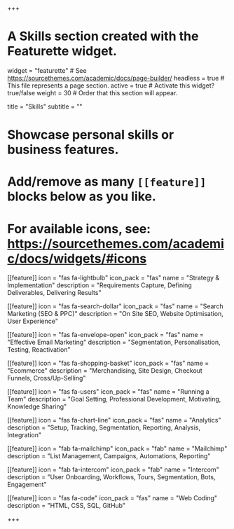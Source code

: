 +++
# A Skills section created with the Featurette widget.
widget = "featurette"  # See https://sourcethemes.com/academic/docs/page-builder/
headless = true  # This file represents a page section.
active = true  # Activate this widget? true/false
weight = 30  # Order that this section will appear.

title = "Skills"
subtitle = ""

# Showcase personal skills or business features.
# 
# Add/remove as many `[[feature]]` blocks below as you like.
# 
# For available icons, see: https://sourcethemes.com/academic/docs/widgets/#icons

[[feature]]
  icon = "fas fa-lightbulb"
  icon_pack = "fas"
  name = "Strategy & Implementation"
  description = "Requirements Capture, Defining Deliverables, Delivering Results"

[[feature]]
  icon = "fas fa-search-dollar"
  icon_pack = "fas"
  name = "Search Marketing (SEO & PPC)"
  description = "On Site SEO, Website Optimisation, User Experience"

[[feature]]
  icon = "fas fa-envelope-open"
  icon_pack = "fas"
  name = "Effective Email Marketing"
  description = "Segmentation, Personalisation, Testing, Reactivation"

[[feature]]
  icon = "fas fa-shopping-basket"
  icon_pack = "fas"
  name = "Ecommerce"
  description = "Merchandising, Site Design, Checkout Funnels, Cross/Up-Selling"

[[feature]]
  icon = "fas fa-users"
  icon_pack = "fas"
  name = "Running a Team"
  description = "Goal Setting, Professional Development, Motivating, Knowledge Sharing"

[[feature]]
  icon = "fas fa-chart-line"
  icon_pack = "fas"
  name = "Analytics"
  description = "Setup, Tracking, Segmentation, Reporting, Analysis, Integration"

[[feature]]
  icon = "fab fa-mailchimp"
  icon_pack = "fab"
  name = "Mailchimp"
  description = "List Management, Campaigns, Automations, Reporting"
  
[[feature]]
  icon = "fab fa-intercom"
  icon_pack = "fab"
  name = "Intercom"
  description = "User Onboarding, Workflows, Tours, Segmentation, Bots, Engagement"

[[feature]]
  icon = "fas fa-code"
  icon_pack = "fas"
  name = "Web Coding"
  description = "HTML, CSS, SQL, GitHub" 


+++
